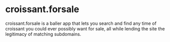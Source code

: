 # croissant.forsale

croissant.forsale is a baller app that lets you search and find any time of croissant you could ever possibly want for sale, all while lending the site the legitimacy of matching subdomains.